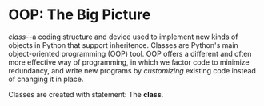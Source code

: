 # OOP: The Big Picture

*class*--a coding structure and device used to implement new kinds of objects in Python that support inheritence. Classes are Python's main object-oriented programming (OOP) tool. OOP offers a different and often more effective way of programming, in which we factor code to minimize redundancy, and write new programs by *customizing* existing code instead of changing it in place.

Classes are created with statement: The **class**.